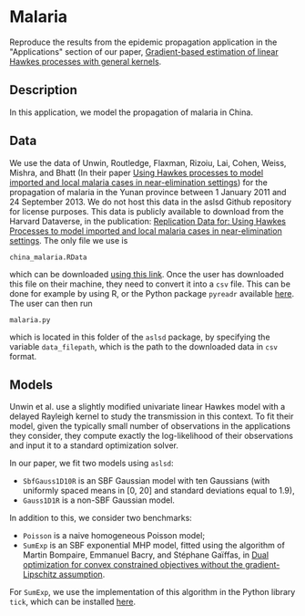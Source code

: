 # Malaria
Reproduce the results from the epidemic propagation application in the "Applications" section of our paper, [Gradient-based estimation of linear Hawkes processes with general kernels](https://arxiv.org/abs/2111.10637).

## Description
In this application, we model the propagation of malaria in China.  

## Data
We use the data of Unwin, Routledge, Flaxman, Rizoiu, Lai, Cohen, Weiss, Mishra, and Bhatt (In their paper [Using Hawkes processes to model imported and local malaria cases in near-elimination settings](https://journals.plos.org/ploscompbiol/article?id=10.1371/journal.pcbi.1008830)) for the propagation of malaria in the Yunan province between 1 January 2011
and 24 September 2013. We do not host this data in the aslsd Github repository for license purposes. This data is publicly available to download from the Harvard Dataverse, in the publication: [Replication Data for: Using Hawkes Processes to model imported and local malaria cases in near-elimination settings](https://dataverse.harvard.edu/dataset.xhtml?persistentId=doi:10.7910/DVN/YPRLIL).
The only file we use is
```
china_malaria.RData
```

which can be downloaded [using this link](https://dataverse.harvard.edu/api/access/datafile/4443458).
Once the user has downloaded this file on their machine, they need to convert it into a `csv` file. This can be done for example by using R, or the Python package `pyreadr` available [here](https://pypi.org/project/pyreadr/).
The user can then run 
```
malaria.py
```
which is located in this folder of the `aslsd` package, by specifying the variable `data_filepath`, which is the path to the downloaded data in `csv` format.


## Models
Unwin et al. use a slightly modified univariate linear Hawkes model with a delayed Rayleigh kernel to study the transmission in this context. To fit their
model, given the typically small number of observations in the applications they consider, they compute exactly the log-likelihood of their observations and input it to a standard optimization
solver.

In our paper, we fit two models using `aslsd`: 
* `SbfGauss1D10R` is an SBF Gaussian model with ten Gaussians
(with uniformly spaced means in [0, 20] and standard deviations equal to 1.9),
* `Gauss1D1R` is a non-SBF Gaussian model. 

In addition to this, we consider two benchmarks: 
* `Poisson` is a naive homogeneous Poisson model;
* `SumExp` is an SBF exponential MHP model, fitted using the algorithm of Martin Bompaire, Emmanuel Bacry, and Stéphane Gaïffas, in [Dual optimization for convex constrained objectives without the gradient-Lipschitz assumption](https://arxiv.org/abs/1807.03545#:~:text=Dual%20optimization%20for%20convex%20constrained%20objectives%20without%20the%20gradient%2DLipschitz%20assumption,-Martin%20Bompaire%2C%20Emmanuel&text=The%20minimization%20of%20convex%20objectives,finite%20sums%20of%20convex%20functions.). 

For `SumExp`, we use the implementation of this algorithm in the Python library `tick`, which can be installed [here](https://github.com/X-DataInitiative/tick).